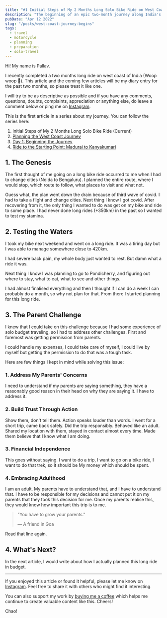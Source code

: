 ```yaml
---
title: "#1 Initial Steps of My 2 Months Long Solo Bike Ride on West Coast of India"
description: "The beginning of an epic two-month journey along India's west coast - from planning and preparation to convincing parents and taking the first steps towards adventure."
pubDate: "Apr 12 2022"
slug: "/posts/west-coast-journey-begins"
tags:
  - travel
  - motorcycle
  - planning
  - preparation
  - solo-travel
---
```



Hi! My name is Pallav.

I recently completed a two months long ride on west coast of India (Woop woop 🥳). This article and the coming few articles will be my diary entry for the past two months, so please treat it like one.

I will try to be as descriptive as possible and if you have any comments, questions, doubts, complaints, appreciation or anything else, do leave a comment below or ping me on [Instagram](https://instagram.com).

This is the first article in a series about my journey. You can follow the series here:
1. Initial Steps of My 2 Months Long Solo Bike Ride (Current)
2. [Planning the West Coast Journey](/blog/planning-west-coast-journey)
3. [Day 1: Beginning the Journey](/blog/day-1-beginning-the-journey)
4. [Ride to the Starting Point: Madurai to Kanyakumari](/blog/ride-to-starting-point)

## 1. The Genesis

The first thought of me going on a long bike ride occurred to me when I had to change cities (Noida to Bengaluru). I planned the entire route, where I would stop, which route to follow, what places to visit and what not.

Guess what, the plan went down the drain because of third wave of covid. I had to take a flight and change cities. Next thing I know I got covid. After recovering from it, the only thing I wanted to do was get on my bike and ride to some place. I had never done long rides (+350km) in the past so I wanted to test my stamina.

## 2. Testing the Waters

I took my bike next weekend and went on a long ride. It was a tiring day but I was able to manage somewhere close to 420km.

I had severe back pain, my whole body just wanted to rest. But damn what a ride it was.

Next thing I know I was planning to go to Pondicherry, and figuring out where to stay, what to eat, what to see and other things.

I had almost finalised everything and then I thought if I can do a week I can probably do a month, so why not plan for that. From there I started planning for this long ride.

## 3. The Parent Challenge

I knew that I could take on this challenge because I had some experience of solo budget traveling, so I had to address other challenges. First and foremost was getting permission from parents.

I could handle my expenses, I could take care of myself, I could live by myself but getting the permission to do that was a tough task.

Here are few things I kept in mind while solving this issue:

### 1. Address My Parents' Concerns

I need to understand if my parents are saying something, they have a reasonably good reason in their head on why they are saying it. I have to address it.

### 2. Build Trust Through Action

Show them, don't tell them. Action speaks louder than words. I went for a short trip, came back safely. Did the trip responsibly. Behaved like an adult. Shared my location with them, stayed in contact almost every time. Made them believe that I know what I am doing.

### 3. Financial Independence

This goes without saying. I want to do a trip, I want to go on a bike ride, I want to do that trek, so it should be My money which should be spent.

### 4. Embracing Adulthood

I am an adult. My parents have to understand that, and I have to understand that. I have to be responsible for my decisions and cannot put it on my parents that they took this decision for me. Once my parents realise this, they would know how important this trip is to me.

> "You have to grow your parents."
> 
> — A friend in Goa

Read that line again.

## 4. What's Next?

In the next article, I would write about how I actually planned this long ride in budget.

---

If you enjoyed this article or found it helpful, please let me know on [Instagram](https://www.instagram.com/pallav_jha26/). Feel free to share it with others who might find it interesting.

You can also support my work by [buying me a coffee](https://buymeacoffee.com/pallavjha) which helps me continue to create valuable content like this. Cheers!


Chao!